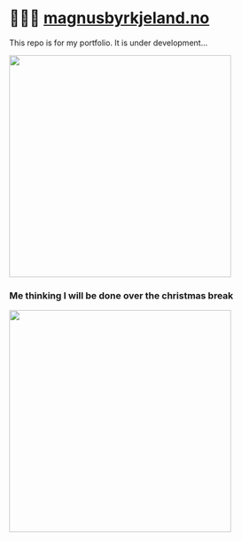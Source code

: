 # 🧑🏽‍💻 [magnusbyrkjeland.no](https://magnusbyrkjeland.no)

This repo is for my portfolio. It is under development...

<img src="https://i.gifer.com/Ao.gif" width=400>

### Me thinking I will be done over the christmas break

<img src="https://i.gifer.com/R0nL.gif" width=400>
